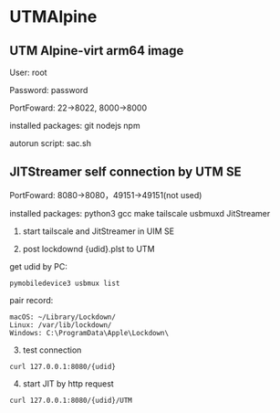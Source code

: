 # UTMAlpine
## UTM Alpine-virt arm64 image
User: root

Password: password

PortFoward: 22->8022, 8000->8000

installed packages: git nodejs npm

autorun script: sac.sh

## JITStreamer self connection by UTM SE
PortFoward: 8080->8080，49151->49151(not used)

installed packages: python3 gcc make tailscale usbmuxd JitStreamer

1. start tailscale and JitStreamer in UIM SE
   
2. post lockdownd {udid}.plst to UTM
   
get udid by PC:
```
pymobiledevice3 usbmux list
```

pair record:
```
macOS: ~/Library/Lockdown/
Linux: /var/lib/lockdown/
Windows: C:\ProgramData\Apple\Lockdown\
```

3. test connection
```
curl 127.0.0.1:8080/{udid}
```

4. start JIT by http request
```
curl 127.0.0.1:8080/{udid}/UTM
```
